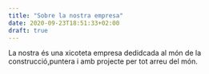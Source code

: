 ```yaml
---
title: "Sobre la nostra empresa"
date: 2020-09-23T18:51:33+02:00
draft: true
---
```


La nostra és una xicoteta empresa dedidcada al món de la
	construcció,puntera i amb projecte per tot arreu del món.
